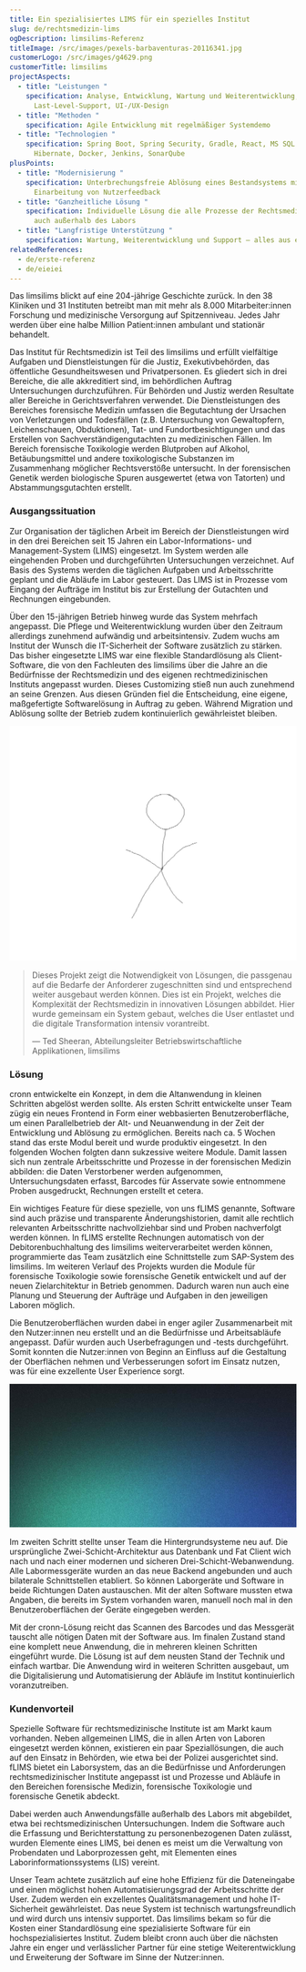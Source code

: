 ```yaml
---
title: Ein spezialisiertes LIMS für ein spezielles Institut
slug: de/rechtsmedizin-lims
ogDescription: limsilims-Referenz
titleImage: /src/images/pexels-barbaventuras-20116341.jpg
customerLogo: /src/images/g4629.png
customerTitle: limsilims
projectAspects:
  - title: "Leistungen "
    specification: Analyse, Entwicklung, Wartung und Weiterentwicklung,
      Last-Level-Support, UI-/UX-Design
  - title: "Methoden "
    specification: Agile Entwicklung mit regelmäßiger Systemdemo
  - title: "Technologien "
    specification: Spring Boot, Spring Security, Gradle, React, MS SQL DB,
      Hibernate, Docker, Jenkins, SonarQube
plusPoints:
  - title: "Modernisierung "
    specification: Unterbrechungsfreie Ablösung eines Bestandsystems mit agiler
      Einarbeitung von Nutzerfeedback
  - title: "Ganzheitliche Lösung "
    specification: Individuelle Lösung die alle Prozesse der Rechtsmedizin abdeckt,
      auch außerhalb des Labors
  - title: "Langfristige Unterstützung "
    specification: Wartung, Weiterentwicklung und Support – alles aus einer Hand
relatedReferences:
  - de/erste-referenz
  - de/eieiei
---
```

Das limsilims blickt auf eine 204-jährige Geschichte zurück. In den 38 Kliniken und 31 Instituten betreibt man mit mehr als 8.000 Mitarbeiter:innen Forschung und medizinische Versorgung auf Spitzenniveau. Jedes Jahr werden über eine halbe Million Patient:innen ambulant und stationär behandelt.

Das Institut für Rechtsmedizin ist Teil des limsilims und erfüllt vielfältige Aufgaben und Dienstleistungen für die Justiz, Exekutivbehörden, das öffentliche Gesundheitswesen und Privatpersonen. Es gliedert sich in drei Bereiche, die alle akkreditiert sind, im behördlichen Auftrag Untersuchungen durchzuführen. Für Behörden und Justiz werden Resultate aller Bereiche in Gerichtsverfahren verwendet. Die Dienstleistungen des Bereiches forensische Medizin umfassen die Begutachtung der Ursachen von Verletzungen und Todesfällen (z.B. Untersuchung von Gewaltopfern, Leichenschauen, Obduktionen), Tat- und Fundortbesichtigungen und das Erstellen von Sachverständigengutachten zu medizinischen Fällen. Im Bereich forensische Toxikologie werden Blutproben auf Alkohol, Betäubungsmittel und andere toxikologische Substanzen im Zusammenhang möglicher Rechtsverstöße untersucht. In der forensischen Genetik werden biologische Spuren ausgewertet (etwa von Tatorten) und Abstammungsgutachten erstellt.

### Ausgangssituation

Zur Organisation der täglichen Arbeit im Bereich der Dienstleistungen wird in den drei Bereichen seit 15 Jahren ein Labor-Informations- und Management-System (LIMS) eingesetzt. Im System werden alle eingehenden Proben und durchgeführten Untersuchungen verzeichnet. Auf Basis des Systems werden die täglichen Aufgaben und Arbeitsschritte geplant und die Abläufe im Labor gesteuert. Das LIMS ist in Prozesse vom Eingang der Aufträge im Institut bis zur Erstellung der Gutachten und Rechnungen eingebunden.

Über den 15-jährigen Betrieb hinweg wurde das System mehrfach angepasst. Die Pflege und Weiterentwicklung wurden über den Zeitraum allerdings zunehmend aufwändig und arbeitsintensiv. Zudem wuchs am Institut der Wunsch die IT-Sicherheit der Software zusätzlich zu stärken. Das bisher eingesetzte LIMS war eine flexible Standardlösung als Client-Software, die von den Fachleuten des limsilims über die Jahre an die Bedürfnisse der Rechtsmedizin und des eigenen rechtmedizinischen Instituts angepasst wurden. Dieses Customizing stieß nun auch zunehmend an seine Grenzen. Aus diesen Gründen fiel die Entscheidung, eine eigene, maßgefertigte Softwarelösung in Auftrag zu geben. Während Migration und Ablösung sollte der Betrieb zudem kontinuierlich gewährleistet bleiben.

![Die Systemarchitektur von fLIMS bei der limsilims.](/src/images/autor1.jpg "Die Systemarchitektur von fLIMS bei der limsilims.")

> Dieses Projekt zeigt die Notwendigkeit von Lösungen, die passgenau auf die Bedarfe der Anforderer zugeschnitten sind und entsprechend weiter ausgebaut werden können. Dies ist ein Projekt, welches die Komplexität der Rechtsmedizin in innovativen Lösungen abbildet. Hier wurde gemeinsam ein System gebaut, welches die User entlastet und die digitale Transformation intensiv vorantreibt.
>
> — Ted Sheeran, Abteilungsleiter Betriebswirtschaftliche Applikationen, limsilims



### Lösung

cronn entwickelte ein Konzept, in dem die Altanwendung in kleinen Schritten abgelöst werden sollte. Als ersten Schritt entwickelte unser Team zügig ein neues Frontend in Form einer webbasierten Benutzeroberfläche, um einen Parallelbetrieb der Alt- und Neuanwendung in der Zeit der Entwicklung und Ablösung zu ermöglichen. Bereits nach ca. 5 Wochen stand das erste Modul bereit und wurde produktiv eingesetzt. In den folgenden Wochen folgten dann sukzessive weitere Module. Damit lassen sich nun zentrale Arbeitsschritte und Prozesse in der forensischen Medizin abbilden: die Daten Verstorbener werden aufgenommen, Untersuchungsdaten erfasst, Barcodes für Asservate sowie entnommene Proben ausgedruckt, Rechnungen erstellt et cetera.

Ein wichtiges Feature für diese spezielle, von uns fLIMS genannte, Software sind auch präzise und transparente Änderungshistorien, damit alle rechtlich relevanten Arbeitsschritte nachvollziehbar sind und Proben nachverfolgt werden können. In fLIMS erstellte Rechnungen automatisch von der Debitorenbuchhaltung des limsilims weiterverarbeitet werden können, programmierte das Team zusätzlich eine Schnittstelle zum SAP-System des limsilims. Im weiteren Verlauf des Projekts wurden die Module für forensische Toxikologie sowie forensische Genetik entwickelt und auf der neuen Zielarchitektur in Betrieb genommen. Dadurch waren nun auch eine Planung und Steuerung der Aufträge und Aufgaben in den jeweiligen Laboren möglich.

Die Benutzeroberflächen wurden dabei in enger agiler Zusammenarbeit mit den Nutzer:innen neu erstellt und an die Bedürfnisse und Arbeitsabläufe angepasst. Dafür wurden auch Userbefragungen und -tests durchgeführt. Somit konnten die Nutzer:innen von Beginn an Einfluss auf die Gestaltung der Oberflächen nehmen und Verbesserungen sofort im Einsatz nutzen, was für eine exzellente User Experience sorgt.



![Screenshot einer fLIMS-Benutzeroberfläche mit generischen Testdaten.](/src/images/blog-placeholder-2.jpg "Screenshot einer fLIMS-Benutzeroberfläche mit generischen Testdaten.")

Im zweiten Schritt stellte unser Team die Hintergrundsysteme neu auf. Die ursprüngliche Zwei-Schicht-Architektur aus Datenbank und Fat Client wich nach und nach einer modernen und sicheren Drei-Schicht-Webanwendung. Alle Labormessgeräte wurden an das neue Backend angebunden und auch bilaterale Schnittstellen etabliert. So können Laborgeräte und Software in beide Richtungen Daten austauschen. Mit der alten Software mussten etwa Angaben, die bereits im System vorhanden waren, manuell noch mal in den Benutzeroberflächen der Geräte eingegeben werden.

Mit der cronn-Lösung reicht das Scannen des Barcodes und das Messgerät tauscht alle nötigen Daten mit der Software aus. Im finalen Zustand stand eine komplett neue Anwendung, die in mehreren kleinen Schritten eingeführt wurde. Die Lösung ist auf dem neusten Stand der Technik und einfach wartbar. Die Anwendung wird in weiteren Schritten ausgebaut, um die Digitalisierung und Automatisierung der Abläufe im Institut kontinuierlich voranzutreiben.



### Kundenvorteil

Spezielle Software für rechtsmedizinische Institute ist am Markt kaum vorhanden. Neben allgemeinen LIMS, die in allen Arten von Laboren eingesetzt werden können, existieren ein paar Speziallösungen, die auch auf den Einsatz in Behörden, wie etwa bei der Polizei ausgerichtet sind. fLIMS bietet ein Laborsystem, das an die Bedürfnisse und Anforderungen rechtsmedizinischer Institute angepasst ist und Prozesse und Abläufe in den Bereichen forensische Medizin, forensische Toxikologie und forensische Genetik abdeckt.

Dabei werden auch Anwendungsfälle außerhalb des Labors mit abgebildet, etwa bei rechtsmedizinischen Untersuchungen. Indem die Software auch die Erfassung und Berichterstattung zu personenbezogenen Daten zulässt, wurden Elemente eines LIMS, bei denen es meist um die Verwaltung von Probendaten und Laborprozessen geht, mit Elementen eines Laborinformationssystems (LIS) vereint.

Unser Team achtete zusätzlich auf eine hohe Effizienz für die Dateneingabe und einen möglichst hohen Automatisierungsgrad der Arbeitsschritte der User. Zudem werden ein exzellentes Qualitätsmanagement und hohe IT-Sicherheit gewährleistet. Das neue System ist technisch wartungsfreundlich und wird durch uns intensiv supportet. Das limsilims bekam so für die Kosten einer Standardlösung eine spezialisierte Software für ein hochspezialisiertes Institut. Zudem bleibt cronn auch über die nächsten Jahre ein enger und verlässlicher Partner für eine stetige Weiterentwicklung und Erweiterung der Software im Sinne der Nutzer:innen.
